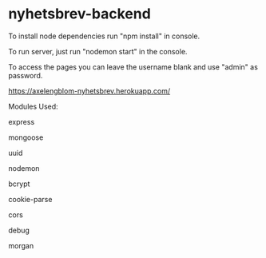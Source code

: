 # nyhetsbrev-backend
To install node dependencies run "npm install" in console.

To run server, just run "nodemon start" in the console.


To access the pages you can leave the username blank and use "admin" as password.

https://axelengblom-nyhetsbrev.herokuapp.com/

Modules Used:

express

mongoose

uuid

nodemon

bcrypt

cookie-parse

cors

debug

morgan
